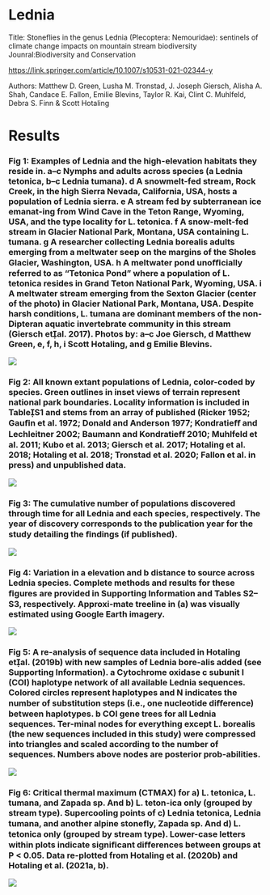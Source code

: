 # Lednia

Title: Stoneflies in the genus Lednia (Plecoptera: Nemouridae): sentinels of climate change impacts on mountain stream biodiversity
Jounral:Biodiversity and Conservation

https://link.springer.com/article/10.1007/s10531-021-02344-y

Authors: Matthew D. Green, Lusha M. Tronstad, J. Joseph Giersch, Alisha A. Shah, Candace E. Fallon, Emilie Blevins, Taylor R. Kai, Clint C. Muhlfeld, Debra S. Finn & Scott Hotaling

# Results

### Fig 1: Examples of Lednia and the high-elevation habitats they reside in. a–c Nymphs and adults across species (a Lednia tetonica, b–c Lednia tumana). d A snowmelt-fed stream, Rock Creek, in the high Sierra Nevada, California, USA, hosts a population of Lednia sierra. e A stream fed by subterranean ice emanat-ing from Wind Cave in the Teton Range, Wyoming, USA, and the type locality for L. tetonica. f A snow-melt-fed stream in Glacier National Park, Montana, USA containing L. tumana.  g A researcher collecting Lednia borealis adults emerging from a meltwater seep on the margins of the Sholes Glacier, Washington, USA. h A meltwater pond unoﬃcially referred to as “Tetonica Pond” where a population of L. tetonica resides in Grand Teton National Park, Wyoming, USA. i A meltwater stream emerging from the Sexton Glacier (center of the photo) in Glacier National Park, Montana, USA. Despite harsh conditions, L. tumana are dominant members of the non-Dipteran aquatic invertebrate community in this stream (Giersch etal. 2017). Photos by: a–c Joe Giersch, d Matthew Green, e, f, h, i Scott Hotaling, and g Emilie Blevins.
![](Images/Picture0.png)

### Fig 2: All known extant populations of Lednia, color-coded by species. Green outlines in inset views of terrain represent national park boundaries. Locality information is included in TableS1 and stems from an array of published (Ricker 1952; Gauﬁn et al. 1972; Donald and Anderson 1977; Kondratieﬀ and Lechleitner  2002; Baumann and Kondratieﬀ 2010; Muhlfeld et al. 2011; Kubo et al. 2013; Giersch et al. 2017; Hotaling et al. 2018; Hotaling et al. 2018; Tronstad et al. 2020; Fallon et al. in press) and unpublished data.
![](Images/Picture1.png)

### Fig 3: The cumulative number of populations discovered through time for all Lednia and each species, respectively. The year of discovery corresponds to the publication year for the study detailing the ﬁndings (if published).
![](Images/Picture3.png)

### Fig 4: Variation in a elevation and b distance to  source across Lednia species. Complete methods and results for these ﬁgures are provided in Supporting Information and Tables S2–S3, respectively. Approxi-mate treeline in (a) was visually estimated using Google Earth imagery.
![](Images/Picture2.png)

### Fig 5: A re-analysis of sequence data included in Hotaling etal. (2019b) with new samples of Lednia bore-alis added (see Supporting Information). a Cytochrome oxidase c subunit I (COI) haplotype network of all available Lednia sequences. Colored circles represent haplotypes and N indicates the number of substitution steps (i.e., one nucleotide diﬀerence) between haplotypes. b COI gene trees for all Lednia sequences. Ter-minal nodes for everything except L. borealis (the new sequences included in this study) were compressed into triangles and scaled according to the number of sequences. Numbers above nodes are posterior prob-abilities.
![](Images/Picture4.png)

### Fig 6: Critical thermal maximum (CTMAX) for a) L. tetonica, L. tumana, and Zapada sp. And b) L. teton-ica only (grouped by stream type). Supercooling points of c) Lednia tetonica, Lednia tumana, and another alpine stoneﬂy, Zapada sp. And d) L. tetonica only (grouped by stream type). Lower-case letters within plots indicate signiﬁcant diﬀerences between groups at P < 0.05. Data re-plotted from Hotaling et al. (2020b) and Hotaling et al. (2021a, b).
![](Images/Picture5.png)
